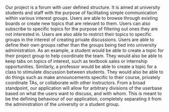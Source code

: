Our project is a forum with user defined structure. It is aimed at university students and staff with the 
purpose of facilitating simple communication within various interest groups. Users are able to browse through
existing boards or create new topics that are relevant to them. Users can also subscribe to specific topics 
for the purpose of filtering out ones they are not interested in. Users are also able to restrict their topics
to specific groups in the interest of creating private discussions.  Users are able to define their own groups
rather than the groups being tied into university administration.
As an example, a student would be able to create a topic for their project group to help coordinate the team. 
They would also be able to keep tabs on topics of interest, such as textbook sales or internship opportunities.
Similarly, a professor would be able to create a topic for a class to stimulate discussion between students.
They would also be able to do things such as make announcements specific to their course, privately coordinate TAs,
or collaborate with other instructors.
From a broad standpoint, our application will allow for arbitrary divisions of the userbase based on what the users
want to discuss, and with whom. This is meant to be the defining behaviour of our application, completely separating 
it from the administration of the university or a student group.

